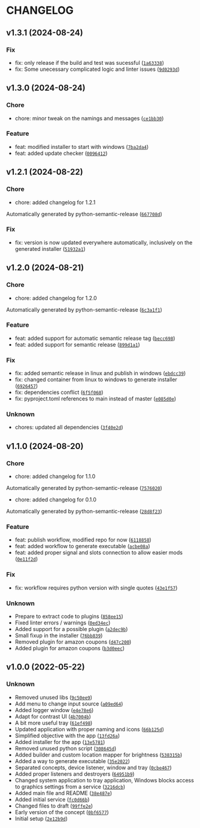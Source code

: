 # CHANGELOG
## v1.3.1 (2024-08-24)
### Fix
* fix: only release if the build and test was sucessful ([`1a63338`](https://github.com/dbtdsilva/monitor-controller-kvm/commit/1a633385db453e0c34e773badc716acbd1cb05b7))
* fix: Some unecessary complicated logic and linter issues ([`9d0293d`](https://github.com/dbtdsilva/monitor-controller-kvm/commit/9d0293d688b15c435cb7e2272ab9513c1d9b5dd3))
## v1.3.0 (2024-08-24)
### Chore
* chore: minor tweak on the namings and messages ([`ce1bb30`](https://github.com/dbtdsilva/monitor-controller-kvm/commit/ce1bb306146ab0410e14afe51e04f9a740e1789d))
### Feature
* feat: modified installer to start with windows ([`7ba2da4`](https://github.com/dbtdsilva/monitor-controller-kvm/commit/7ba2da4a4aa8f6c3ced7783996bb665222098bd0))
* feat: added update checker ([`0096412`](https://github.com/dbtdsilva/monitor-controller-kvm/commit/0096412ad5acbf72309d89003fee9e08b511b1e9))
## v1.2.1 (2024-08-22)
### Chore
* chore: added changelog for 1.2.1

Automatically generated by python-semantic-release ([`667708d`](https://github.com/dbtdsilva/monitor-controller-kvm/commit/667708d3123028842192246dc11081567d85a03e))
### Fix
* fix: version is now updated everywhere automatically, inclusively on the generated installer ([`51932a1`](https://github.com/dbtdsilva/monitor-controller-kvm/commit/51932a19644327d3a796ed7074c322f2d09305e6))
## v1.2.0 (2024-08-21)
### Chore
* chore: added changelog for 1.2.0

Automatically generated by python-semantic-release ([`6c3a1f1`](https://github.com/dbtdsilva/monitor-controller-kvm/commit/6c3a1f19f85cf2f44546e111f547c9b223e3b217))
### Feature
* feat: added support for automatic semantic release tag ([`becc698`](https://github.com/dbtdsilva/monitor-controller-kvm/commit/becc698727aac2fa420bb67f8c4a2a3929e4519e))
* feat: added support for semantic release ([`899d1a1`](https://github.com/dbtdsilva/monitor-controller-kvm/commit/899d1a1bc6eeb91e59006d03b98d0a6e15ddfe23))
### Fix
* fix: added semantic release in linux and publish in windows ([`ebdcc39`](https://github.com/dbtdsilva/monitor-controller-kvm/commit/ebdcc393ef9ea5a066d00aed522cdc4d55520cff))
* fix: changed container from linux to windows to generate installer ([`6926457`](https://github.com/dbtdsilva/monitor-controller-kvm/commit/692645774346067725d5c324bbd84181a1cca1bb))
* fix: dependencies conflict ([`6f5f068`](https://github.com/dbtdsilva/monitor-controller-kvm/commit/6f5f06810a4a67f0c9f770f7dc2393ac44c879ca))
* fix: pyproject.toml references to main instead of master ([`e085d0e`](https://github.com/dbtdsilva/monitor-controller-kvm/commit/e085d0e6b6df914d052fe77db39680606017ddaf))
### Unknown
* chores: updated all dependencies ([`3f40e2d`](https://github.com/dbtdsilva/monitor-controller-kvm/commit/3f40e2d1a45ca3eb5462b4ebf66d4e27bf613f14))
## v1.1.0 (2024-08-20)
### Chore
* chore: added changelog for 1.1.0

Automatically generated by python-semantic-release ([`7576020`](https://github.com/dbtdsilva/monitor-controller-kvm/commit/7576020bb05d01a99a101e82ac4124b40b9db792))
* chore: added changelog for 0.1.0

Automatically generated by python-semantic-release ([`28d8f23`](https://github.com/dbtdsilva/monitor-controller-kvm/commit/28d8f237156a9d94b6afa852bac7e8a5abb13623))
### Feature
* feat: publish workflow, modified repo for now ([`6118858`](https://github.com/dbtdsilva/monitor-controller-kvm/commit/611885894ceecdd7f21950d0958eecf393779c1f))
* feat: added workflow to generate executable ([`acbe08a`](https://github.com/dbtdsilva/monitor-controller-kvm/commit/acbe08a158f0a5e243b400fbdcfea12067db6508))
* feat: added proper signal and slots connection to allow easier mods ([`0e11f2d`](https://github.com/dbtdsilva/monitor-controller-kvm/commit/0e11f2dfa2d4d152f0a696b980df633b8ae01384))
### Fix
* fix: workflow requires python version with single quotes ([`43e1f57`](https://github.com/dbtdsilva/monitor-controller-kvm/commit/43e1f572d8ae0861118120b0a9bfb51a18dd9ec4))
### Unknown
* Prepare to extract code to plugins ([`858ee15`](https://github.com/dbtdsilva/monitor-controller-kvm/commit/858ee15552bf64b37b454fa9582581ce4b70a6da))
* Fixed linter errors / warnings ([`0ed34ec`](https://github.com/dbtdsilva/monitor-controller-kvm/commit/0ed34ece853ec42fcde38dfb646a0c2b7a06e667))
* Added support for a possible plugin ([`a2dec9b`](https://github.com/dbtdsilva/monitor-controller-kvm/commit/a2dec9b542a56b9723a52360c19806c72d1a6cae))
* Small fixup in the installer ([`76bb839`](https://github.com/dbtdsilva/monitor-controller-kvm/commit/76bb8393ae053b2833c31350ace0eb2226592440))
* Removed plugin for amazon coupons ([`d47c200`](https://github.com/dbtdsilva/monitor-controller-kvm/commit/d47c2004fdcaae7343ab1bd49ab7363da176b281))
* Added plugin for amazon coupons ([`b3d0eec`](https://github.com/dbtdsilva/monitor-controller-kvm/commit/b3d0eec68c5daa13b071dec60c92d6e04ecd47fc))
## v1.0.0 (2022-05-22)
### Unknown
* Removed unused libs ([`9c50ee9`](https://github.com/dbtdsilva/monitor-controller-kvm/commit/9c50ee9a8cbbf630a92861b47a2e19f9c10055f2))
* Add menu to change input source ([`a09ed64`](https://github.com/dbtdsilva/monitor-controller-kvm/commit/a09ed64f8294735d2e8a230b286836e12556a0b5))
* Added logger window ([`e4e78e6`](https://github.com/dbtdsilva/monitor-controller-kvm/commit/e4e78e6b1be268d0f1a7a43bcea6b1f0ea25d312))
* Adapt for contrast UI ([`4b7004b`](https://github.com/dbtdsilva/monitor-controller-kvm/commit/4b7004b387e0cac53e14833a97ab5a0be7a4f28f))
* A bit more useful tray ([`61ef498`](https://github.com/dbtdsilva/monitor-controller-kvm/commit/61ef498740c2bde3ea57e48a67acf3220cf4c808))
* Updated application with proper naming and icons ([`66b125d`](https://github.com/dbtdsilva/monitor-controller-kvm/commit/66b125ddc70c2155e111c8b1a2ebd5bbcc492b76))
* Simplified objective with the app ([`13fd26a`](https://github.com/dbtdsilva/monitor-controller-kvm/commit/13fd26ac18e5ffe31e788623874e48147b7bfdec))
* Added installer for the app ([`13e5781`](https://github.com/dbtdsilva/monitor-controller-kvm/commit/13e578103dc33d15ff53737d5cecbbc4ae06c53a))
* Removed unused python script ([`308645d`](https://github.com/dbtdsilva/monitor-controller-kvm/commit/308645db3e64a186a3b78c3ce6f801250a54480f))
* Added builder and custom location mapper for brightness ([`538315b`](https://github.com/dbtdsilva/monitor-controller-kvm/commit/538315b8895404fe49a2408f5b5823ea1df1b83e))
* Added a way to generate executable ([`35e2022`](https://github.com/dbtdsilva/monitor-controller-kvm/commit/35e2022f32d706218f09ae7cd21fd2022f5737b1))
* Separated concepts, device listener, window and tray ([`0cbe467`](https://github.com/dbtdsilva/monitor-controller-kvm/commit/0cbe46773c2faea5fc0122e2e308571498b2bd5f))
* Added proper listeners and destroyers ([`64951b9`](https://github.com/dbtdsilva/monitor-controller-kvm/commit/64951b96f70f8bc87d55ed6b62809b00a381245e))
* Changed system application to tray application, Windows blocks access to graphics settings from a service ([`3216dcb`](https://github.com/dbtdsilva/monitor-controller-kvm/commit/3216dcbc6fddc3824ff4cd2d7041792d38914363))
* Added main file and README ([`38e487e`](https://github.com/dbtdsilva/monitor-controller-kvm/commit/38e487eade6842d8ad86483d0c0bd2640e330827))
* Added initial service ([`fc0d66b`](https://github.com/dbtdsilva/monitor-controller-kvm/commit/fc0d66bcb8228ab20edfa47a4050bb138f96bf89))
* Changed files to draft ([`99ffe2e`](https://github.com/dbtdsilva/monitor-controller-kvm/commit/99ffe2e14dce3a70d771c1b5ed99d4713862ed57))
* Early version of the concept ([`0bf6577`](https://github.com/dbtdsilva/monitor-controller-kvm/commit/0bf6577acff3631c5d60f6b3cac639a6cddee512))
* Initial setup ([`2e12b9d`](https://github.com/dbtdsilva/monitor-controller-kvm/commit/2e12b9d8699405f820f75407c97c34726d082257))
